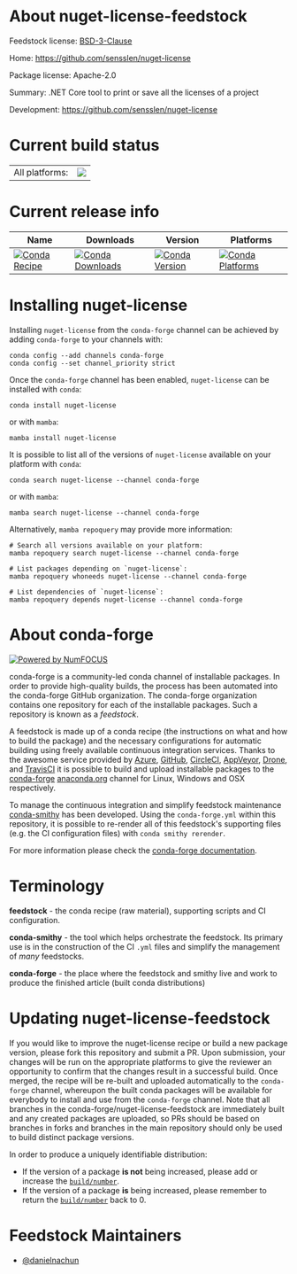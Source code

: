 About nuget-license-feedstock
=============================

Feedstock license: [BSD-3-Clause](https://github.com/conda-forge/nuget-license-feedstock/blob/main/LICENSE.txt)

Home: https://github.com/sensslen/nuget-license

Package license: Apache-2.0

Summary: .NET Core tool to print or save all the licenses of a project

Development: https://github.com/sensslen/nuget-license

Current build status
====================


<table><tr><td>All platforms:</td>
    <td>
      <a href="https://dev.azure.com/conda-forge/feedstock-builds/_build/latest?definitionId=22796&branchName=main">
        <img src="https://dev.azure.com/conda-forge/feedstock-builds/_apis/build/status/nuget-license-feedstock?branchName=main">
      </a>
    </td>
  </tr>
</table>

Current release info
====================

| Name | Downloads | Version | Platforms |
| --- | --- | --- | --- |
| [![Conda Recipe](https://img.shields.io/badge/recipe-nuget--license-green.svg)](https://anaconda.org/conda-forge/nuget-license) | [![Conda Downloads](https://img.shields.io/conda/dn/conda-forge/nuget-license.svg)](https://anaconda.org/conda-forge/nuget-license) | [![Conda Version](https://img.shields.io/conda/vn/conda-forge/nuget-license.svg)](https://anaconda.org/conda-forge/nuget-license) | [![Conda Platforms](https://img.shields.io/conda/pn/conda-forge/nuget-license.svg)](https://anaconda.org/conda-forge/nuget-license) |

Installing nuget-license
========================

Installing `nuget-license` from the `conda-forge` channel can be achieved by adding `conda-forge` to your channels with:

```
conda config --add channels conda-forge
conda config --set channel_priority strict
```

Once the `conda-forge` channel has been enabled, `nuget-license` can be installed with `conda`:

```
conda install nuget-license
```

or with `mamba`:

```
mamba install nuget-license
```

It is possible to list all of the versions of `nuget-license` available on your platform with `conda`:

```
conda search nuget-license --channel conda-forge
```

or with `mamba`:

```
mamba search nuget-license --channel conda-forge
```

Alternatively, `mamba repoquery` may provide more information:

```
# Search all versions available on your platform:
mamba repoquery search nuget-license --channel conda-forge

# List packages depending on `nuget-license`:
mamba repoquery whoneeds nuget-license --channel conda-forge

# List dependencies of `nuget-license`:
mamba repoquery depends nuget-license --channel conda-forge
```


About conda-forge
=================

[![Powered by
NumFOCUS](https://img.shields.io/badge/powered%20by-NumFOCUS-orange.svg?style=flat&colorA=E1523D&colorB=007D8A)](https://numfocus.org)

conda-forge is a community-led conda channel of installable packages.
In order to provide high-quality builds, the process has been automated into the
conda-forge GitHub organization. The conda-forge organization contains one repository
for each of the installable packages. Such a repository is known as a *feedstock*.

A feedstock is made up of a conda recipe (the instructions on what and how to build
the package) and the necessary configurations for automatic building using freely
available continuous integration services. Thanks to the awesome service provided by
[Azure](https://azure.microsoft.com/en-us/services/devops/), [GitHub](https://github.com/),
[CircleCI](https://circleci.com/), [AppVeyor](https://www.appveyor.com/),
[Drone](https://cloud.drone.io/welcome), and [TravisCI](https://travis-ci.com/)
it is possible to build and upload installable packages to the
[conda-forge](https://anaconda.org/conda-forge) [anaconda.org](https://anaconda.org/)
channel for Linux, Windows and OSX respectively.

To manage the continuous integration and simplify feedstock maintenance
[conda-smithy](https://github.com/conda-forge/conda-smithy) has been developed.
Using the ``conda-forge.yml`` within this repository, it is possible to re-render all of
this feedstock's supporting files (e.g. the CI configuration files) with ``conda smithy rerender``.

For more information please check the [conda-forge documentation](https://conda-forge.org/docs/).

Terminology
===========

**feedstock** - the conda recipe (raw material), supporting scripts and CI configuration.

**conda-smithy** - the tool which helps orchestrate the feedstock.
                   Its primary use is in the construction of the CI ``.yml`` files
                   and simplify the management of *many* feedstocks.

**conda-forge** - the place where the feedstock and smithy live and work to
                  produce the finished article (built conda distributions)


Updating nuget-license-feedstock
================================

If you would like to improve the nuget-license recipe or build a new
package version, please fork this repository and submit a PR. Upon submission,
your changes will be run on the appropriate platforms to give the reviewer an
opportunity to confirm that the changes result in a successful build. Once
merged, the recipe will be re-built and uploaded automatically to the
`conda-forge` channel, whereupon the built conda packages will be available for
everybody to install and use from the `conda-forge` channel.
Note that all branches in the conda-forge/nuget-license-feedstock are
immediately built and any created packages are uploaded, so PRs should be based
on branches in forks and branches in the main repository should only be used to
build distinct package versions.

In order to produce a uniquely identifiable distribution:
 * If the version of a package **is not** being increased, please add or increase
   the [``build/number``](https://docs.conda.io/projects/conda-build/en/latest/resources/define-metadata.html#build-number-and-string).
 * If the version of a package **is** being increased, please remember to return
   the [``build/number``](https://docs.conda.io/projects/conda-build/en/latest/resources/define-metadata.html#build-number-and-string)
   back to 0.

Feedstock Maintainers
=====================

* [@danielnachun](https://github.com/danielnachun/)

